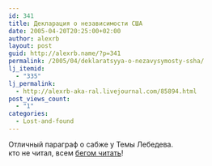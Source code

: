 ```yaml
---
id: 341
title: Декларация о независимости США
date: 2005-04-20T20:25:00+02:00
author: alexrb
layout: post
guid: http://alexrb.name/?p=341
permalink: /2005/04/deklaratsyya-o-nezavysymosty-ssha/
lj_itemid:
  - "335"
lj_permalink:
  - http://alexrb-aka-ral.livejournal.com/85894.html
post_views_count:
  - "1"
categories:
  - Lost-and-found
---
```

Отличный параграф о сабже у Темы Лебедева.  
кто не читал, всем <a href="http://www.artlebedev.ru/kovodstvo2/sections/113/" target="_blank">бегом читать</a>!